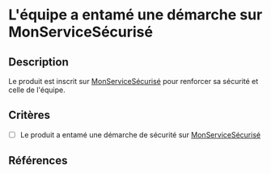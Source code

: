 # L'équipe a entamé une démarche sur MonServiceSécurisé

## Description

Le produit est inscrit sur [MonServiceSécurisé](https://monservicesecurise.cyber.gouv.fr/)
pour renforcer sa sécurité et celle de l'équipe.

## Critères

- [ ] Le produit a entamé une démarche de sécurité sur [MonServiceSécurisé](https://monservicesecurise.cyber.gouv.fr/)

## Références
